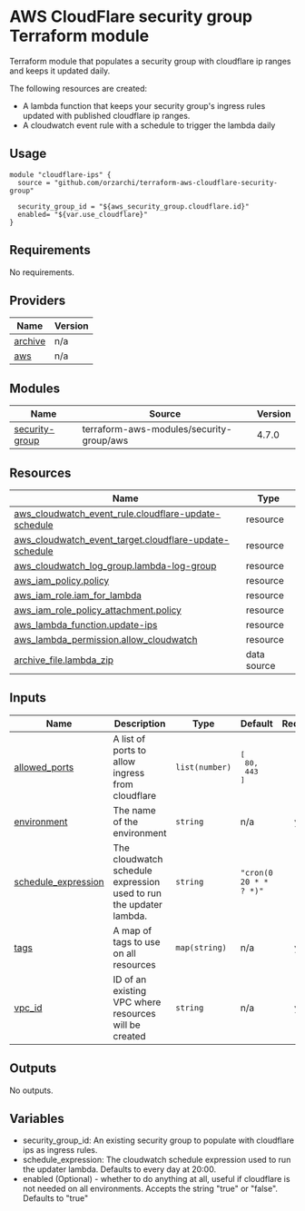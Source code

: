 AWS CloudFlare security group Terraform module
==============================================

Terraform module that populates a security group with cloudflare ip ranges and keeps it updated daily.

The following resources are created:

* A lambda function that keeps your security group's ingress rules updated with published cloudflare ip ranges.
* A cloudwatch event rule with a schedule to trigger the lambda daily

Usage
-----

```hcl
module "cloudflare-ips" {
  source = "github.com/orzarchi/terraform-aws-cloudflare-security-group"

  security_group_id = "${aws_security_group.cloudflare.id}"
  enabled= "${var.use_cloudflare}"
}
```
<!-- BEGINNING OF PRE-COMMIT-TERRAFORM DOCS HOOK -->
## Requirements

No requirements.

## Providers

| Name | Version |
|------|---------|
| <a name="provider_archive"></a> [archive](#provider\_archive) | n/a |
| <a name="provider_aws"></a> [aws](#provider\_aws) | n/a |

## Modules

| Name | Source | Version |
|------|--------|---------|
| <a name="module_security-group"></a> [security-group](#module\_security-group) | terraform-aws-modules/security-group/aws | 4.7.0 |

## Resources

| Name | Type |
|------|------|
| [aws_cloudwatch_event_rule.cloudflare-update-schedule](https://registry.terraform.io/providers/hashicorp/aws/latest/docs/resources/cloudwatch_event_rule) | resource |
| [aws_cloudwatch_event_target.cloudflare-update-schedule](https://registry.terraform.io/providers/hashicorp/aws/latest/docs/resources/cloudwatch_event_target) | resource |
| [aws_cloudwatch_log_group.lambda-log-group](https://registry.terraform.io/providers/hashicorp/aws/latest/docs/resources/cloudwatch_log_group) | resource |
| [aws_iam_policy.policy](https://registry.terraform.io/providers/hashicorp/aws/latest/docs/resources/iam_policy) | resource |
| [aws_iam_role.iam_for_lambda](https://registry.terraform.io/providers/hashicorp/aws/latest/docs/resources/iam_role) | resource |
| [aws_iam_role_policy_attachment.policy](https://registry.terraform.io/providers/hashicorp/aws/latest/docs/resources/iam_role_policy_attachment) | resource |
| [aws_lambda_function.update-ips](https://registry.terraform.io/providers/hashicorp/aws/latest/docs/resources/lambda_function) | resource |
| [aws_lambda_permission.allow_cloudwatch](https://registry.terraform.io/providers/hashicorp/aws/latest/docs/resources/lambda_permission) | resource |
| [archive_file.lambda_zip](https://registry.terraform.io/providers/hashicorp/archive/latest/docs/data-sources/file) | data source |

## Inputs

| Name | Description | Type | Default | Required |
|------|-------------|------|---------|:--------:|
| <a name="input_allowed_ports"></a> [allowed\_ports](#input\_allowed\_ports) | A list of ports to allow ingress from cloudflare | `list(number)` | <pre>[<br>  80,<br>  443<br>]</pre> | no |
| <a name="input_environment"></a> [environment](#input\_environment) | The name of the environment | `string` | n/a | yes |
| <a name="input_schedule_expression"></a> [schedule\_expression](#input\_schedule\_expression) | The cloudwatch schedule expression used to run the updater lambda. | `string` | `"cron(0 20 * * ? *)"` | no |
| <a name="input_tags"></a> [tags](#input\_tags) | A map of tags to use on all resources | `map(string)` | n/a | yes |
| <a name="input_vpc_id"></a> [vpc\_id](#input\_vpc\_id) | ID of an existing VPC where resources will be created | `string` | n/a | yes |

## Outputs

No outputs.
<!-- END OF PRE-COMMIT-TERRAFORM DOCS HOOK -->
Variables
--------

* security_group_id: An existing security group to populate with cloudflare ips as ingress rules.
* schedule_expression: The cloudwatch schedule expression used to run the updater lambda. Defaults to every day at 20:00.
* enabled (Optional) - whether to do anything at all, useful if cloudflare is not needed on all environments. 
Accepts the string "true" or "false". Defaults to "true"
